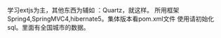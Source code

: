 学习extjs为主，其他东西为辅如 ：Quartz，就这样。
所用框架  Spring4,SpringMVC4,hibernate5。集体版本看pom.xml文件
使用请初始化sql。里面有全国城市的数据。
